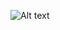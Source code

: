 
![Alt text](https://github.com/pohlokyee/SECPH-Y1-SEM1/blob/main/Technology%20and%20Information%20System/PC%20Assemble/Pc.jpeg=250x250)
